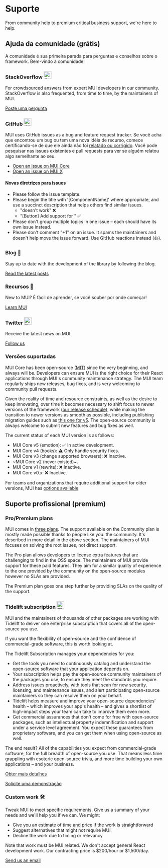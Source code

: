 # Suporte

<p class="description">From community help to premium critical business support, we're here to help.</p>

## Ajuda da comunidade (grátis)

A comunidade é sua primeira parada para perguntas e conselhos sobre o framework. Bem-vindo à comunidade!

### StackOverflow <img src="/static/images/logos/stackoverflow.svg" width="24" height="24" alt="StackOverflow logo" loading="lazy" />

For crowdsourced answers from expert MUI developers in our community. StackOverflow is also frequented, from time to time, by the maintainers of MUI.

[Poste uma pergunta](https://stackoverflow.com/questions/tagged/material-ui)

### GitHub <img src="/static/images/logos/github.svg" width="24" height="24" alt="GitHub logo" loading="lazy" />

MUI uses GitHub issues as a bug and feature request tracker. Se você acha que encontrou um bug ou tem uma nova idéia de recurso, comece certificando-se de que ele ainda não foi [relatado ou corrigido](https://github.com/mui-org/material-ui/issues?utf8=%E2%9C%93&q=is%3Aopen+is%3Aclosed). Você pode pesquisar nas issues existentes e pull requests para ver se alguém relatou algo semelhante ao seu.

- [Open an issue on MUI Core](https://github.com/mui-org/material-ui/issues/new/choose)
- [Open an issue on MUI X](https://github.com/mui-org/material-ui-x/issues/new/choose)

#### Novas diretrizes para issues

- Please follow the issue template.
- Please begin the title with '[ComponentName]' where appropriate, and use a succinct description that helps others find similar issues.
  - "doesn't work" ❌
  - "[Button] Add support for <some feature>" ✅
- Please don't group multiple topics in one issue – each should have its own issue instead.
- Please don't comment "+1" on an issue. It spams the maintainers and doesn't help move the issue forward. Use GitHub reactions instead (👍).

### Blog 📝

Stay up to date with the development of the library by following the blog.

[Read the latest posts](https://medium.com/material-ui/)

### Recursos 📖

New to MUI? É fácil de aprender, se você souber por onde começar!

[Learn MUI](/getting-started/learn/)

### Twitter <img src="/static/images/logos/twitter.svg" width="24" height="24" alt="Twitter logo" loading="lazy" />

Receive the latest news on MUI.

[Follow us](https://twitter.com/MaterialUI)

### Versões suportadas

MUI Core has been open-source ([MIT](https://tldrlegal.com/license/mit-license)) since the very beginning, and always will be. Developers can ensure MUI is the right choice for their React applications through MUI's community maintenance strategy. The MUI team regularly ships new releases, bug fixes, and is very welcoming to community pull requests.

Given the reality of time and resource constraints, as well as the desire to keep innovating, over time it becomes necessary to shift focus to newer versions of the framework ([our release schedule](https://mui.com/versions/#release-frequency)), while making the transition to newer versions as smooth as possible, including publishing migration guides such as [this one for v5](/guides/migration-v4/). The open-source community is always welcome to submit new features and bug fixes as well.

The current status of each MUI version is as follows:

- MUI Core v5 (emotion): ✅ In active development.
- MUI Core v4 (hooks): ⚠️ Only handle security fixes.
- MUI Core v3 (change supported browsers): ❌ Inactive.
- ~MUI Core v2 (never existed)~.
- MUI Core v1 (rewrite): ❌ Inactive.
- MUI Core v0.x: ❌ Inactive.

For teams and organizations that require additional support for older versions, MUI has [options available](#professional-support-premium).

## Suporte profissional (premium)

### Pro/Premium plans

MUI comes in [three plans](/pricing/). The support available on the Community plan is mostly made possible thanks to people like you: the community. It's described in more detail in the above section. The maintainers of MUI focuses on solving the root issues, not direct support.

The Pro plan allows developers to license extra features that are challenging to find in the OSS space. The maintainers of MUI provide support for these paid features. They aim for a similar quality of experience to the one provided by the community on the open-source modules however no SLAs are provided.

The Premium plan goes one step further by providing SLAs on the quality of the support.

### Tidelift subscription <img src="/static/images/logos/tidelift.svg" width="24" height="24" alt="Tidelift logo" loading="lazy" />

MUI and the maintainers of thousands of other packages are working with Tidelift to deliver one enterprise subscription that covers all of the open-source you use.

If you want the flexibility of open-source and the confidence of commercial-grade software, this is worth looking at.

The Tidelift Subscription manages your dependencies for you:

- Get the tools you need to continuously catalog and understand the open-source software that your application depends on.
- Your subscription helps pay the open-source community maintainers of the packages you use, to ensure they meet the standards you require.
- Address issues proactively, with tools that scan for new security, licensing, and maintenance issues, and alert participating open-source maintainers so they can resolve them on your behalf.
- Tidelift helps measure and improve your open-source dependencies' health – which improves your app's health – and gives a shortlist of high-impact steps your team can take to improve them even more.
- Get commercial assurances that don't come for free with open-source packages, such as intellectual property indemnification and support under a service level agreement. You expect these guarantees from proprietary software, and you can get them when using open-source as well.

The end result? All of the capabilities you expect from commercial-grade software, for the full breadth of open-source you use. That means less time grappling with esoteric open-source trivia, and more time building your own applications – and your business.

<a
  data-ga-event-category="support"
  data-ga-event-action="tidelift"
  href="https://tidelift.com/subscription/pkg/npm-material-ui?utm_source=npm-material-ui&utm_medium=referral&utm_campaign=enterprise">
Obter mais detalhes
</a>

<a
  data-ga-event-category="support"
  data-ga-event-action="tidelift"
  href="https://tidelift.com/subscription/request-a-demo?utm_source=npm-material-ui&utm_medium=referral&utm_campaign=enterprise">
Solicite uma demonstração
</a>

### Custom work 🛠

Tweak MUI to meet specific requirements. Give us a summary of your needs and we'll help you if we can. We might:

- Give you an estimate of time and price if the work is straightforward
- Suggest alternatives that might not require MUI
- Decline the work due to timing or relevancy

Note that work must be MUI related. We don't accept general React development work. Our contracting price is $200/hour or $1,500/day.

[Send us an email](mailto:custom-work@mui.com)
